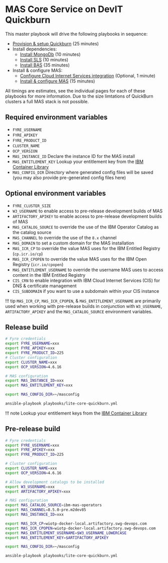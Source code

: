 # MAS Core Service on DevIT Quickburn

This master playbook will drive the following playbooks in sequence:

- [Provision & setup Quickburn](ocp.md#quickburn) (25 minutes)
- Install dependencies:
    - [Install MongoDb](dependencies.md#install-mongodb-ce) (10 minutes)
    - [Install SLS](dependencies.md#install-sls) (10 minutes)
    - [Install BAS](dependencies.md#install-bas) (35 minutes)
- Install & configure MAS:
    - [Configure Cloud Internet Services integration](mas.md#cloud-internet-services-integration) (Optional, 1 minute)
    - [Install & configure MAS](mas.md#install-mas) (15 minutes)

All timings are estimates, see the individual pages for each of these playbooks for more information.  Due to the size limtations of QuickBurn clusters a full MAS stack is not possible.

## Required environment variables
- `FYRE_USERNAME`
- `FYRE_APIKEY`
- `FYRE_PRODUCT_ID`
- `CLUSTER_NAME`
- `OCP_VERSION`
- `MAS_INSTANCE_ID` Declare the instance ID for the MAS install
- `MAS_ENTITLEMENT_KEY` Lookup your entitlement key from the [IBM Container Library](https://myibm.ibm.com/products-services/containerlibrary)
- `MAS_CONFIG_DIR` Directory where generated config files will be saved (you may also provide pre-generated config files here)

## Optional environment variables
- `FYRE_CLUSTER_SIZE`
- `W3_USERNAME` to enable access to pre-release development builds of MAS
- `ARTIFACTORY_APIKEY`  to enable access to pre-release development builds of MAS
- `MAS_CATALOG_SOURCE` to override the use of the IBM Operator Catalog as the catalog source
- `MAS_CHANNEL` to override the use of the `8.x` channel
- `MAS_DOMAIN` to set a custom domain for the MAS installation
- `MAS_ICR_CP` to override the value MAS uses for the IBM Entitled Registry (`cp.icr.io/cp`)
- `MAS_ICR_CPOPEN` to override the value MAS uses for the IBM Open Registry (`icr.io/cpopen`)
- `MAS_ENTITLEMENT_USERNAME` to override the username MAS uses to access content in the IBM Entitled Registry
- `CIS_CRN` to enable integration with IBM Cloud Internet Services (CIS) for DNS & certificate management
- `CIS_SUBDOMAIN` if you want to use a subdomain within your CIS instance

!!! tip
    `MAS_ICR_CP`, `MAS_ICR_CPOPEN`, & `MAS_ENTITLEMENT_USERNAME` are primarily used when working with pre-release builds in conjunction with `W3_USERNAME`, `ARTIFACTORY_APIKEY` and the `MAS_CATALOG_SOURCE` environment variables.


## Release build

```bash
# Fyre credentials
export FYRE_USERNAME=xxx
export FYRE_APIKEY=xxx
export FYRE_PRODUCT_ID=225
# Cluster configuration
export CLUSTER_NAME=xxx
export OCP_VERSION=4.6.16

# MAS configuration
export MAS_INSTANCE_ID=xxx
export MAS_ENTITLEMENT_KEY=xxx

export MAS_CONFIG_DIR=~/masconfig

ansible-playbook playbooks/lite-core-quickburn.yml
```

!!! note
    Lookup your entitlement keys from the [IBM Container Library](https://myibm.ibm.com/products-services/containerlibrary)


## Pre-release build

```bash
# Fyre credentials
export FYRE_USERNAME=xxx
export FYRE_APIKEY=xxx
export FYRE_PRODUCT_ID=225

# Cluster configuration
export CLUSTER_NAME=xxx
export OCP_VERSION=4.6.16

# Allow development catalogs to be installed
export W3_USERNAME=xxx
export ARTIFACTORY_APIKEY=xxx

# MAS configuration
export MAS_CATALOG_SOURCE=ibm-mas-operators
export MAS_CHANNEL=8.5.0-pre.m2dev85
export MAS_INSTANCE_ID=xxx

export MAS_ICR_CP=wiotp-docker-local.artifactory.swg-devops.com
export MAS_ICR_CPOPEN=wiotp-docker-local.artifactory.swg-devops.com
export MAS_ENTITLEMENT_USERNAME=$W3_USERNAME_LOWERCASE
export MAS_ENTITLEMENT_KEY=$ARTIFACTORY_APIKEY

export MAS_CONFIG_DIR=~/masconfig

ansible-playbook playbooks/lite-core-quickburn.yml
```
